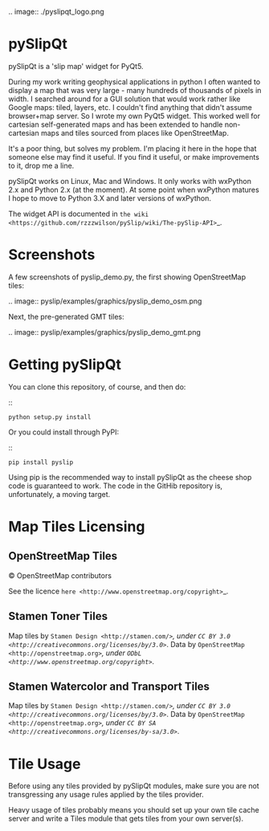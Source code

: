 .. image:: ./pyslipqt_logo.png

pySlipQt
========

pySlipQt is a 'slip map' widget for PyQt5.

During my work writing geophysical applications in python I often wanted to
display a map that was very large - many hundreds of thousands of pixels in
width.  I searched around for a GUI solution that would work rather like Google
maps: tiled, layers, etc.  I couldn't find anything that didn't assume
browser+map server.  So I wrote my own PyQt5 widget.  This worked well for
cartesian self-generated maps and has been extended to handle non-cartesian
maps and tiles sourced from places like OpenStreetMap.

It's a poor thing, but solves my problem.  I'm placing it here in the hope that
someone else may find it useful.  If you find it useful, or make improvements
to it, drop me a line.

pySlipQt works on Linux, Mac and Windows.  It only works with wxPython 2.x and
Python 2.x (at the moment).  At some point when wxPython matures I hope to
move to Python 3.X and later versions of wxPython.

The widget API is documented in
`the wiki <https://github.com/rzzzwilson/pySlip/wiki/The-pySlip-API>`_.

Screenshots
===========

A few screenshots of pyslip_demo.py, the first showing OpenStreetMap tiles:

.. image:: pyslip/examples/graphics/pyslip_demo_osm.png

Next, the pre-generated GMT tiles:

.. image:: pyslip/examples/graphics/pyslip_demo_gmt.png

Getting pySlipQt
================

You can clone this repository, of course, and then do:

::

    python setup.py install

Or you could install through PyPI:

::

    pip install pyslip

Using pip is the recommended way to install pySlipQt as the cheese shop code
is guaranteed to work.  The code in the GitHib repository is, unfortunately,
a moving target.

Map Tiles Licensing
===================

OpenStreetMap Tiles
-------------------

© OpenStreetMap contributors

See the licence `here <http://www.openstreetmap.org/copyright>`_.

Stamen Toner Tiles
------------------

Map tiles by `Stamen Design <http://stamen.com/>`_, under
`CC BY 3.0 <http://creativecommons.org/licenses/by/3.0>`_.  Data by
`OpenStreetMap <http://openstreetmap.org>`_, under
`ODbL <http://www.openstreetmap.org/copyright>`_.

Stamen Watercolor and Transport Tiles
-------------------------------------

Map tiles by `Stamen Design <http://stamen.com/>`_, under
`CC BY 3.0 <http://creativecommons.org/licenses/by/3.0>`_.  Data by
`OpenStreetMap <http://openstreetmap.org>`_, under
`CC BY SA <http://creativecommons.org/licenses/by-sa/3.0>`_.

Tile Usage
==========

Before using any tiles provided by pySlipQt modules, make sure you are not
transgressing any usage rules applied by the tiles provider.

Heavy usage of tiles probably means you should set up your own tile cache
server and write a Tiles module that gets tiles from your own server(s).
